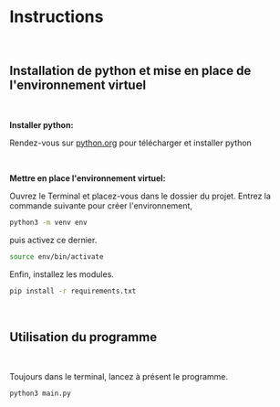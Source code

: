 # Instructions

<br />

## Installation de python et mise en place de l'environnement virtuel

<br />

**Installer python:**

Rendez-vous sur [python.org](https://www.python.org/downloads/) pour télécharger et installer python

<br />

**Mettre en place l'environnement virtuel:**

Ouvrez le Terminal et placez-vous dans le dossier du projet.
Entrez la commande suivante pour créer l'environnement,

```bash
python3 -m venv env
```

puis activez ce dernier. 

```bash
source env/bin/activate
```

Enfin, installez les modules.

```bash
pip install -r requirements.txt
```

<br />

## Utilisation du programme

<br />

Toujours dans le terminal, lancez à présent le programme.

```bash
python3 main.py
```
